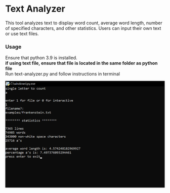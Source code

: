 # Text Analyzer
This tool analyzes text to display word count, average word length, number of specified characters, and other statistics. Users can input their own text or use text files.

### Usage  
Ensure that python 3.9 is installed.  
**if using text file, ensure that file is located in the same folder as python file**  
Run text-analyzer.py and follow instructions in terminal  

<img width="800" alt="screenshot of Text Analyzer" src="screenshot-text-analyzer.png">
    
    
